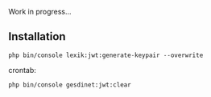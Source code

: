 Work in progress...

## Installation

`php bin/console lexik:jwt:generate-keypair --overwrite`

crontab:

`php bin/console gesdinet:jwt:clear`